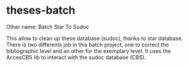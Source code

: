 # theses-batch

Other name: Batch Star To Sudoc

This allow to clean up these database (sudoc), thanks to star database.
There is two differents job in this batch project, one to correct the bibliographic level and an other for the exemplary level.
It uses the AccesCBS lib to interact with the sudoc database (CBS).

